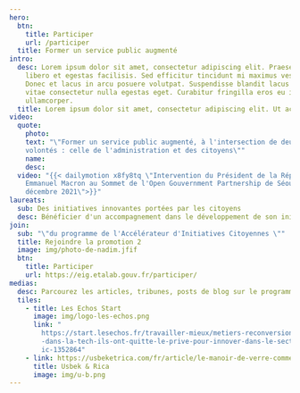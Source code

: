 ```yaml
---
hero:
  btn:
    title: Participer
    url: /participer
  title: Former un service public augmenté
intro:
  desc: Lorem ipsum dolor sit amet, consectetur adipiscing elit. Praesent tempor
    libero et egestas facilisis. Sed efficitur tincidunt mi maximus vestibulum.
    Donec et lacus in arcu posuere volutpat. Suspendisse blandit lacus erat,
    vitae consectetur nulla egestas eget. Curabitur fringilla eros eu iaculis
    ullamcorper.
  title: Lorem ipsum dolor sit amet, consectetur adipiscing elit. Ut ac.
video:
  quote:
    photo:
    text: "\"Former un service public augmenté, à l'intersection de deux bonnes
    volontés : celle de l'administration et des citoyens\""
    name:
    desc: 
  video: "{{< dailymotion x8fy8tq \"Intervention du Président de la République
    Emmanuel Macron au Sommet de l'Open Gouvernment Partnership de Séoul, le 15
    décembre 2021\">}}"
laureats:
  sub: Des initiatives innovantes portées par les citoyens
  desc: Bénéficier d'un accompagnement dans le développement de son initiative ...
join:
  sub: "\"du programme de l'Accélérateur d'Initiatives Citoyennes \""
  title: Rejoindre la promotion 2
  image: img/photo-de-nadim.jfif
  btn:
    title: Participer
    url: https://eig.etalab.gouv.fr/participer/
medias:
  desc: Parcourez les articles, tribunes, posts de blog sur le programme
  tiles:
    - title: Les Echos Start
      image: img/logo-les-echos.png
      link: "
        https://start.lesechos.fr/travailler-mieux/metiers-reconversion/salaries\
        -dans-la-tech-ils-ont-quitte-le-prive-pour-innover-dans-le-secteur-publ\
        ic-1352864"
    - link: https://usbeketrica.com/fr/article/le-manoir-de-verre-comment-la-tech-traite-t-elle-les-femmes-developpeuses-ou-data-scientists
      title: Usbek & Rica
      image: img/u-b.png
---
```

